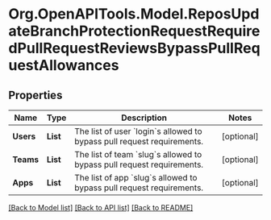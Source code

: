 # Org.OpenAPITools.Model.ReposUpdateBranchProtectionRequestRequiredPullRequestReviewsBypassPullRequestAllowances

## Properties

Name | Type | Description | Notes
------------ | ------------- | ------------- | -------------
**Users** | **List<string>** | The list of user &#x60;login&#x60;s allowed to bypass pull request requirements. | [optional] 
**Teams** | **List<string>** | The list of team &#x60;slug&#x60;s allowed to bypass pull request requirements. | [optional] 
**Apps** | **List<string>** | The list of app &#x60;slug&#x60;s allowed to bypass pull request requirements. | [optional] 

[[Back to Model list]](../README.md#documentation-for-models) [[Back to API list]](../README.md#documentation-for-api-endpoints) [[Back to README]](../README.md)


